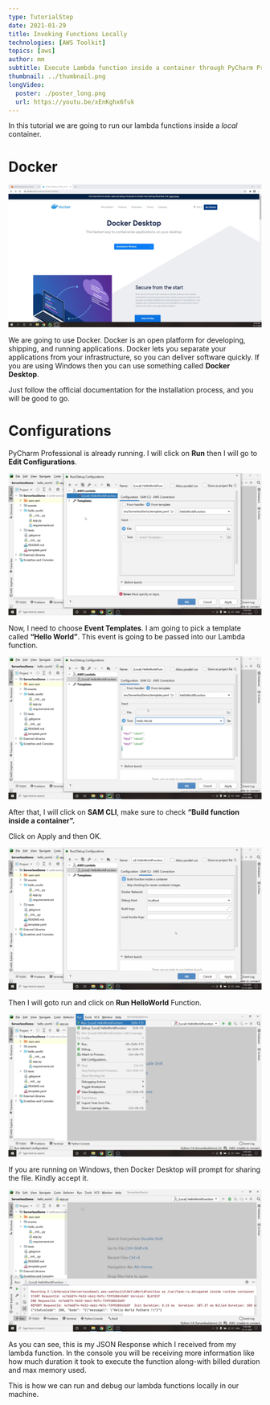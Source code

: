 ```yaml
---
type: TutorialStep
date: 2021-01-29
title: Invoking Functions Locally
technologies: [AWS Toolkit]
topics: [aws]
author: mm
subtitle: Execute Lambda function inside a container through PyCharm Professional.
thumbnail: ../thumbnail.png
longVideo:
  poster: ./poster_long.png
  url: https://youtu.be/xEnKghx6fuk
---
```


In this tutorial we are going to run our lambda functions inside a *local* container.

# Docker

![invoke_step_1](./steps/step1.png)

We are going to use Docker. Docker is an open platform for developing, shipping, and
running applications. Docker lets you separate your applications from your 
infrastructure, so you can deliver software quickly. If you are using Windows then you can use
something called <strong>Docker Desktop</strong>. 

Just follow the official documentation for the installation process, and you will be good to go.


# Configurations

PyCharm Professional is already running. I will click on <strong>Run</strong> 
then I will go to <strong>Edit Configurations</strong>.

![invoke_step_2](./steps/step2.png)


Now, I need to choose <strong>Event Templates</strong>. 
I am going to pick a template called <strong>“Hello World”</strong>. 
This event is going to be passed into our Lambda function.

![invoke_step_3](./steps/step3.png)


After that, I will click on <strong>SAM CLI</strong>, 
make sure to check <strong>“Build function inside a container”.</strong>

Click on Apply and then OK.

![invoke_step_4](./steps/step4.png)

Then I will goto run and click on <strong>Run HelloWorld</strong> Function.

![invoke_step_5](./steps/step5.png)

If you are running on Windows, then Docker Desktop will prompt for sharing the file. Kindly accept it.

![invoke_step_6](./steps/step6.png)

As you can see, this is my JSON Response which I received from my lambda function. 
In the console you will be receiving more information like how much duration it took
to execute the function along-with billed duration and max memory used.


This is how we can run and debug our lambda functions locally in our machine.
